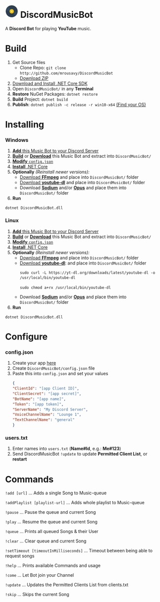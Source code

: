 # <img src="DiscordMusicBot/disc.png" width="42"> DiscordMusicBot
A **Discord Bot** for playing **YouTube** music.

# Build
1. Get Source files
    * Clone Repo: `git clone http://github.com/mrousavy/DiscordMusicBot`
    * [Download ZIP](https://github.com/mrousavy/DiscordMusicBot/archive/master.zip)
2. [Download and Install .NET Core SDK](https://www.microsoft.com/net/download/core)
3. Open `DiscordMusicBot/` in any **Terminal**
4. **Restore** NuGet Packages: `dotnet restore`
5. **Build** Project: `dotnet build`
6. **Publish**: `dotnet publish -c release -r win10-x64` [(Find your OS)](https://github.com/dotnet/docs/blob/master/docs/core/rid-catalog.md#windows-rids)

# Installing
### Windows
1. [**Add** this Music Bot to your Discord Server](https://discordapp.com/oauth2/authorize?client_id=304226292545486849&scope=bot)
2. [**Build**](#Build) or [**Download**](https://github.com/mrousavy/DiscordMusicBot/releases/latest) this Music Bot and extract into `DiscordMusicBot/`
3. [**Modify** `config.json`](#configure)
4. [**Install** .NET Core](https://www.microsoft.com/net/download/core)
5. **Optionally** *(Reinstall newer versions):*
    * [Download **FFmpeg**](http://ffmpeg.zeranoe.com/builds/) and place into `DiscordMusicBot/` folder
    * [Download **youtube-dl**](https://rg3.github.io/youtube-dl/download.html) and place into `DiscordMusicBot/` folder
    * Download [**Sodium**](https://discord.foxbot.me/binaries/libsodium/) and/or [**Opus**](https://discord.foxbot.me/binaries/opus/) and place them into `DiscordMusicBot/` folder
6. **Run**
```shell
dotnet DiscordMusicBot.dll
```

### Linux
1. [**Add** this Music Bot to your Discord Server](https://discordapp.com/oauth2/authorize?client_id=304226292545486849&scope=bot)
2. [**Build**](#Build) or [**Download**](https://github.com/mrousavy/DiscordMusicBot/releases/latest) this Music Bot and extract into `DiscordMusicBot/`
3. [**Modify** `config.json`](#configure)
4. [**Install** .NET Core](https://www.microsoft.com/net/download/linux)
5. **Optionally** *(Reinstall newer versions):*
    * [Download **FFmpeg**](https://ffmpeg.org/download.html#build-linux) and place into `DiscordMusicBot/` folder
    * [Download **youtube-dl**](https://rg3.github.io/youtube-dl/download.html): and place into `DiscordMusicBot/` folder
        ```shell
        sudo curl -L https://yt-dl.org/downloads/latest/youtube-dl -o /usr/local/bin/youtube-dl

        sudo chmod a+rx /usr/local/bin/youtube-dl
        ```
     * Download [**Sodium**](https://download.libsodium.org/doc/installation/) and/or [**Opus**](http://opus-codec.org/downloads/) and place them into `DiscordMusicBot/` folder
6. **Run**
```shell
dotnet DiscordMusicBot.dll
```

# Configure
### config.json
1. Create your app [here](https://discordapp.com/developers/applications/me)
2. Create `DiscordMusicBot/config.json` file
3. Paste this into `config.json` and set your values
    ```json
    {
    "ClientId": "[app Client ID]",
    "ClientSecret": "[app secret]",
    "BotName": "[app name]",
    "Token": "[app token]",
    "ServerName": "My Discord Server",
    "VoiceChannelName": "Lounge 1",
    "TextChannelName": "general"
    }
    ```
    
### users.txt
1. Enter names into `users.txt` (**Name#Id**, e.g.: **Me#123**)
2. Send DiscordMusicBot `!update` to update **Permitted Client List**, or **restart**

# Commands

`!add [url]`                            ...     Adds a single Song to Music-queue

`!addPlaylist [playlist-url]`           ...     Adds whole playlist to Music-queue

`!pause`                                ...     Pause the queue and current Song

`!play`                                 ...     Resume the queue and current Song

`!queue`                                ...     Prints all queued Songs & their User

`!clear`                                ...     Clear queue and current Song

`!setTimeout [timeoutInMilliseconds]`   ...     Timeout between being able to request songs

`!help`                                 ...     Prints available Commands and usage

`!come`                                 ...     Let Bot join your Channel

`!update`                               ...     Updates the Permitted Clients List from clients.txt

`!skip`                                 ...     Skips the current Song

